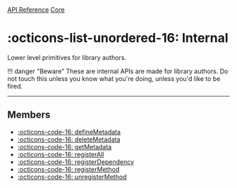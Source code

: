 <div class="pmwdoc-reference-breadcrumbs">
<a href="../../">API Reference</a>
<a href="../">Core</a>
</div>

# :octicons-list-unordered-16: Internal

Lower level primitives for library authors.

!!! danger "Beware"
    These are internal APIs are made for library authors. Do not touch this unless you
    know what you're doing, unless you'd like to be fired.

---

## Members

- [:octicons-code-16: defineMetadata](define-metadata.md)
- [:octicons-code-16: deleteMetadata](delete-metadata.md)
- [:octicons-code-16: getMetadata](get-metadata.md)
- [:octicons-code-16: registerAll](register-all.md)
- [:octicons-code-16: registerDependency](register-dependency.md)
- [:octicons-code-16: registerMethod](register-method.md)
- [:octicons-code-16: unregisterMethod](unregister-method.md)
